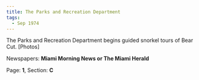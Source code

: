 ```yaml
---  
title: The Parks and Recreation Department  
tags:  
  - Sep 1974  
---  
```

  
The Parks and Recreation Department begins guided snorkel tours of Bear Cut. [Photos]  
  
Newspapers: **Miami Morning News or The Miami Herald**  
  
Page: **1**, Section: **C** 
